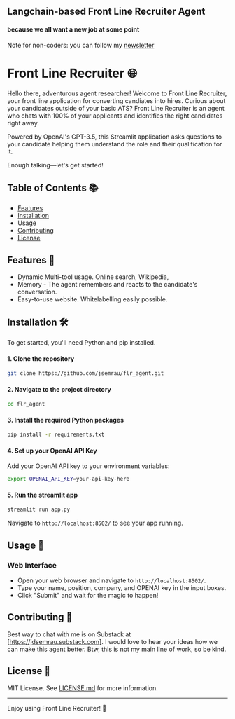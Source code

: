 <H2> Langchain-based Front Line Recruiter Agent </H2>
<H4> because we all want a new job at some point </H4>

Note for non-coders: you can follow my [newsletter](https://jdsemrau.substack.com)

# Front Line Recruiter 🌐

Hello there, adventurous agent researcher! Welcome to Front Line Recruiter, your front line application for converting candiates into hires. 
Curious about your candidates outside of your basic ATS? 
Front Line Recruiter is an agent who chats with 100% of your applicants and 
identifies the right candidates right away.


Powered by OpenAI's GPT-3.5, this Streamlit application asks questions to your candidate helping them understand the role and their qualification for it. 

Enough talking—let's get started!


## Table of Contents 📚

- [Features](#features-)
- [Installation](#installation-)
- [Usage](#usage-)
- [Contributing](#contributing-)
- [License](#license-)

## Features 🌟

- Dynamic Multi-tool usage. Online search, Wikipedia, 
- Memory - The agent remembers and reacts to the candidate's conversation.
- Easy-to-use website. Whitelabelling easily possible.

## Installation 🛠️

To get started, you'll need Python and pip installed.

#### 1. Clone the repository
```bash
git clone https://github.com/jsemrau/flr_agent.git
```
#### 2. Navigate to the project directory
```bash
cd flr_agent
```
#### 3. Install the required Python packages
```bash
pip install -r requirements.txt
```
#### 4. Set up your OpenAI API Key
Add your OpenAI API key to your environment variables:
```bash
export OPENAI_API_KEY=your-api-key-here
```
#### 5. Run the streamlit app
```bash
streamlit run app.py
```
   Navigate to `http://localhost:8502/` to see your app running.

## Usage 🎉

### Web Interface

- Open your web browser and navigate to `http://localhost:8502/`.
- Type your name, position, company, and OPENAI key in the input boxes.
- Click "Submit" and wait for the magic to happen!


## Contributing 🤝

Best way to chat with me is on Substack at [https://jdsemrau.substack.com]. 
I would love to hear your ideas how we can make this agent better.
Btw, this is not my main line of work, so be kind. 

## License 📝

MIT License. See [LICENSE.md](LICENSE.md) for more information.

---

Enjoy using Front Line Recruiter! 🎉
